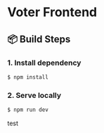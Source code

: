 # Voter Frontend

## 📦 Build Steps

### 1. Install dependency

```bash
$ npm install
```

### 2. Serve locally

```bash
$ npm run dev
```

test
